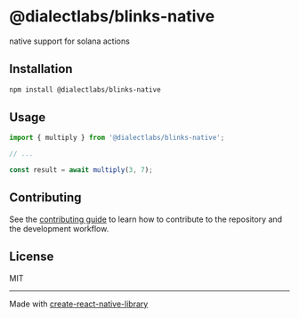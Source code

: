 # @dialectlabs/blinks-native

native support for solana actions

## Installation

```sh
npm install @dialectlabs/blinks-native
```

## Usage

```js
import { multiply } from '@dialectlabs/blinks-native';

// ...

const result = await multiply(3, 7);
```

## Contributing

See the [contributing guide](CONTRIBUTING.md) to learn how to contribute to the repository and the development workflow.

## License

MIT

---

Made with [create-react-native-library](https://github.com/callstack/react-native-builder-bob)
